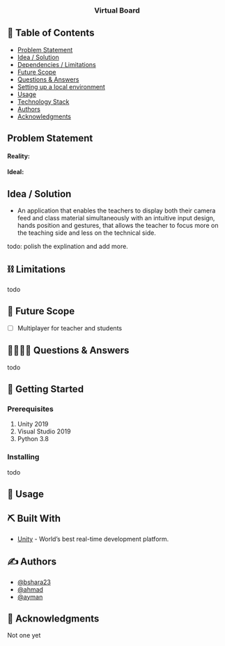 
<h3 align="center">Virtual Board</h3>



## 📝 Table of Contents

- [Problem Statement](#problem_statement)
- [Idea / Solution](#solution)
- [Dependencies / Limitations](#limitations)
- [Future Scope](#future_scope)
- [Questions & Answers](#QA)
- [Setting up a local environment](#getting_started)
- [Usage](#usage)
- [Technology Stack](#tech_stack)
- [Authors](#authors)
- [Acknowledgments](#acknowledgments)

## Problem Statement <a name = "problem_statement"></a>


#### Reality: 

#### Ideal:




## Idea / Solution <a name = "solution"></a>
- An application that enables the teachers to display both their camera feed and class material simultaneously with an intuitive input design, hands position and gestures, that allows the teacher to focus more on the teaching side and less on the technical side.

todo: polish the explination and add more.



## ⛓️ Limitations <a name = "limitations"></a>

todo

## 🚀 Future Scope <a name = "future_scope"></a>

- [ ] Multiplayer for teacher and students



## 🙋‍♂️🙋‍♀️ Questions & Answers <a name = "QA"></a>

todo

## 🏁 Getting Started <a name = "getting_started"></a>




### Prerequisites

1. Unity 2019
1. Visual Studio 2019
2. Python 3.8

### Installing

todo


## 🎈 Usage <a name="usage"></a>



## ⛏️ Built With <a name = "tech_stack"></a>

- [Unity](https://unity.com/) - World’s best real-time development platform.


## ✍️ Authors <a name = "authors"></a>

- [@bshara23](https://github.com/bshara23)
- [@ahmad](https://github.com/bshara23)
- [@ayman](https://github.com/bshara23)

## 🎉 Acknowledgments <a name = "acknowledgments"></a>

Not one yet
